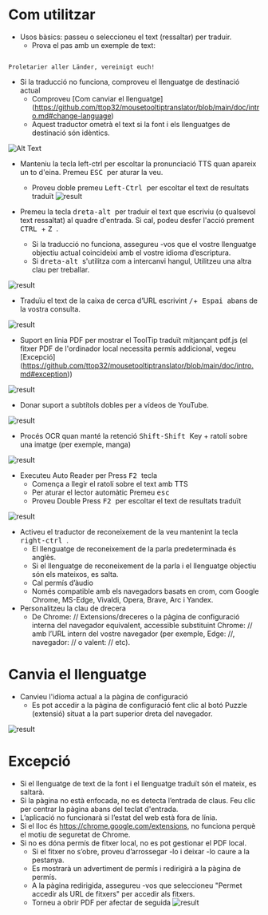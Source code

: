 # Com utilitzar

- Usos bàsics: passeu o seleccioneu el text (ressaltar) per traduir.
  - Prova el pas amb un exemple de text:
```console

Proletarier aller Länder, vereinigt euch!

```

  - Si la traducció no funciona, comproveu el llenguatge de destinació actual
    - Comproveu [Com canviar el llenguatge] (https://github.com/ttop32/mousetooltiptranslator/blob/main/doc/intro.md#change-language)
    - Aquest traductor ometrà el text si la font i els llenguatges de destinació són idèntics.

![Alt Text](/doc/reagre.gif)


- Manteniu la tecla </kbd> left-ctrl </kbd> per escoltar la pronunciació TTS quan apareix un to d'eina. Premeu <KBD> ESC </KBD> per aturar la veu.
  - Proveu doble premeu <KBD> Left-Ctrl </kbd> per escoltar el text de resultats traduït
![result](/doc/20.gif)


- Premeu la tecla <kbd> dreta-alt </kbd> per traduir el text que escriviu (o qualsevol text ressaltat) al quadre d'entrada. Si cal, podeu desfer l'acció prement <KBD> CTRL </KBD> + <KBD> Z </KBD>.
  - Si la traducció no funciona, assegureu -vos que el vostre llenguatge objectiu actual coincideixi amb el vostre idioma d’escriptura.
  - Si <kbd> dreta-alt </kbd> s'utilitza com a intercanvi hangul,
Utilitzeu una altra clau per treballar.

![result](/doc/11.gif)


- Traduïu el text de la caixa de cerca d’URL escrivint <KBD>/</KBD>+<KBD> Espai </KBD> abans de la vostra consulta.

![result](/doc/21.gif)


- Suport en línia PDF per mostrar el ToolTip traduït mitjançant pdf.js (el fitxer PDF de l'ordinador local necessita permís addicional, vegeu [Excepció] (https://github.com/ttop32/mousetooltiptranslator/blob/main/doc/intro.md#exception))

![result](/doc/12.gif)


- Donar suport a subtítols dobles per a vídeos de YouTube.

![result](/doc/16.gif)


- Procés OCR quan manté la retenció <KBD> Shift-Shift </KBD> Key + ratolí sobre una imatge (per exemple, manga)

![result](/doc/15.gif)


- Executeu Auto Reader per Press <KBD> F2 </KBD> tecla
  - Comença a llegir el ratolí sobre el text amb TTS
  - Per aturar el lector automàtic Premeu <KBD> esc </kbd>
  - Proveu Double Press <KBD> F2 </kbd> per escoltar el text de resultats traduït

![result](/doc/30.gif)


- Activeu el traductor de reconeixement de la veu mantenint la tecla <kbd> right-ctrl </kbd>.
  - El llenguatge de reconeixement de la parla predeterminada és anglès.
  - Si el llenguatge de reconeixement de la parla i el llenguatge objectiu són els mateixos, es salta.
  - Cal permís d’àudio
  - Només compatible amb els navegadors basats en crom, com Google Chrome, MS-Edge, Vivaldi, Opera, Brave, Arc i Yandex.
- Personalitzeu la clau de drecera
  - De Chrome: // Extensions/dreceres o la pàgina de configuració interna del navegador equivalent, accessible substituint Chrome: // amb l’URL intern del vostre navegador (per exemple, Edge: //, navegador: // o valent: // etc).
# Canvia el llenguatge
- Canvieu l'idioma actual a la pàgina de configuració
  - Es pot accedir a la pàgina de configuració fent clic al botó Puzzle (extensió) situat a la part superior dreta del navegador.

![result](/doc/14.gif)



# Excepció

- Si el llenguatge de text de la font i el llenguatge traduït són el mateix, es saltarà.
- Si la pàgina no està enfocada, no es detecta l’entrada de claus.
Feu clic per centrar la pàgina abans del teclat d'entrada.
- L’aplicació no funcionarà si l’estat del web està fora de línia.
- Si el lloc és <https://chrome.google.com/extensions>, no funciona perquè el motiu de seguretat de Chrome.
- Si no es dóna permís de fitxer local, no es pot gestionar el PDF local.
  - Si el fitxer no s’obre, proveu d’arrossegar -lo i deixar -lo caure a la pestanya.
  - Es mostrarà un advertiment de permís i redirigirà a la pàgina de permís.
  - A la pàgina redirigida, assegureu -vos que seleccioneu "Permet accedir als URL de fitxers" per accedir als fitxers.
  - Torneu a obrir PDF per afectar de seguida
![result](/doc/10.gif)
